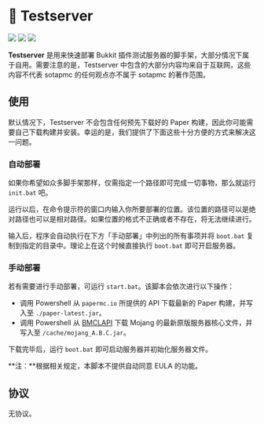 # 🔌 Testserver

![](https://img.shields.io/badge/poweredby-sotapmc-blue)
![](https://img.shields.io/badge/paper-1.16.1-brightgreen)
![](https://img.shields.io/badge/recommended-11-brown?logo=java)

**Testserver** 是用来快速部署 Bukkit 插件测试服务器的脚手架，大部分情况下属于自用。需要注意的是，Testserver 中包含的大部分内容均来自于互联网，这些内容不代表 sotapmc 的任何观点亦不属于 sotapmc 的著作范围。

## 使用

默认情况下，Testserver 不会包含任何预先下载好的 Paper 构建，因此你可能需要自己下载构建并安装。幸运的是，我们提供了下面这些十分方便的方式来解决这一问题。

### 自动部署

如果你希望如众多脚手架那样，仅需指定一个路径即可完成一切事物，那么就运行 `init.bat` 吧。

运行以后，在命令提示符的窗口内输入你所要部署的位置。该位置的路径可以是绝对路径也可以是相对路径。如果位置的格式不正确或者不存在，将无法继续进行。

输入后，程序会自动执行在下方「手动部署」中列出的所有事项并将 `boot.bat` 复制到指定的目录中。理论上在这个时候直接执行 `boot.bat` 即可开启服务器。

### 手动部署

若有需要进行手动部署，可运行 `start.bat`。该脚本会依次进行以下操作：

- 调用 Powershell 从 `papermc.io` 所提供的 API 下载最新的 Paper 构建，并写入至 `./paper-latest.jar`。
- 调用 Powershell 从 [BMCLAPI](//bmclapidoc.bangbang93.com) 下载 Mojang 的最新原版服务器核心文件，并写入至 `/cache/mojang_A.B.C.jar`。

下载完毕后，运行 `boot.bat` 即可启动服务器并初始化服务器文件。

**注：**根据相关规定，本脚本不提供自动同意 EULA 的功能。

## 协议

无协议。


